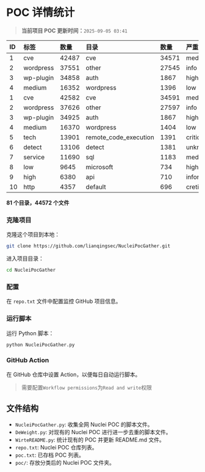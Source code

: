# POC 详情统计

> **当前项目 POC 更新时间：**`2025-09-05 03:41`

| ID | 标签      | 数量 | 目录       | 数量 | 严重性   | 数量 |
|:---| :-------- | :--- | :--------- | :--- | :------- | :--- |
| 1 | cve | 42487 | cve | 34571 | medium | 22939 |
| 2 | wordpress | 37551 | other | 27545 | info | 19851 |
| 3 | wp-plugin | 34858 | auth | 1867 | high | 14002 |
| 4 | medium | 16352 | wordpress | 1396 | low | 10889 |
| 1 | cve | 42582 | cve | 34591 | medium | 22958 |
| 2 | wordpress | 37626 | other | 27597 | info | 19855 |
| 3 | wp-plugin | 34925 | auth | 1867 | high | 14022 |
| 4 | medium | 16370 | wordpress | 1404 | low | 10921 |
| 5 | tech | 13901 | remote_code_execution | 1391 | critical | 7983 |
| 6 | detect | 13106 | detect | 1381 | unknown | 102 |
| 7 | service | 11690 | sql | 1183 | meduim | 16 |
| 8 | low | 9645 | microsoft | 734 | hight | 16 |
| 9 | high | 6380 | api | 710 | informative | 12 |
| 10 | http | 4357 | default | 696 | cretical | 2 |

**81 个目录，44572 个文件**

### 克隆项目

克隆这个项目到本地：

```bash
git clone https://github.com/lianqingsec/NucleiPocGather.git
```

进入项目目录：

```bash
cd NucleiPocGather
```

### 配置

在 `repo.txt` 文件中配置监控 GitHub 项目信息。

### 运行脚本

运行 Python 脚本：

```bash
python NucleiPocGather.py
```

### GitHub Action

在 GitHub 仓库中设置 Action，以便每日自动运行脚本。

> 需要配置`Workflow permissions`为`Read and write`权限

## 文件结构

- `NucleiPocGather.py`: 收集全网 Nuclei POC 的脚本文件。
- `DeWeight.py`: 对现有的 Nuclei POC 进行进一步去重的脚本文件。
- `WirteREADME.py`: 统计现有的 POC 并更新 README.md 文件。
- `repo.txt`: Nuclei POC 仓库列表。
- `poc.txt`: 已存档 POC 列表。
- `poc/`: 存放分类后的 Nuclei POC 文件夹。

